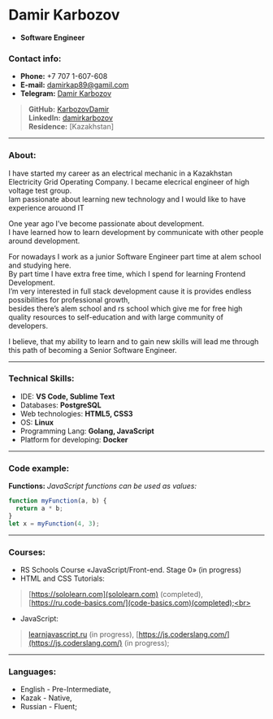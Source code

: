 
# Damir Karbozov
* **Software Engineer**

### Contact info:

* **Phone:** +7 707 1-607-608<br>
* **E-mail:** [damirkap89@gamil.com](damirkap89@gmail.com)<br>
* **Telegram:** [Damir Karbozov](@damirkap89)<br>
> **GitHub:** [KarbozovDamir](https://github.com/KarbozovDamir)<br>
> **LinkedIn:** [damirkarbozov](https://www.linkedin.com/in/damirkarbozov/)<br>
> **Residence:** [Kazakhstan]

---

### About:
I have started my career as an electrical mechanic in a Kazakhstan Electricity Grid Operating Company. I became elecrical engineer of high voltage test group.<br>
Iam passionate about learning new technology and I would like to have experience arouond IT<br>


One year ago I’ve become passionate about development.<br>
I have learned how to learn development by communicate with other people around development.<br>

For nowadays I work as a junior Software Engineer part time at alem school and studying here.<br> 
By part time I have extra free time, which I spend for learning Frontend Development.<br>
I’m very interested in full stack development cause it is provides endless possibilities for professional growth,<br>
besides there’s alem school and rs school which give me for free high quality resources to self-education and with large community of developers.<br>

I believe, that my ability to learn and to gain new skills will lead me through this path of becoming a Senior Software Engineer.<br>

---

### Technical Skills:

- IDE:  **VS Code, Sublime Text**
- Databases: **PostgreSQL**
- Web technologies: **HTML5, CSS3**
- OS: **Linux**
- Programming Lang: **Golang, JavaScript**
- Platform for developing: **Docker**

---

### Code example:

**Functions:**
*JavaScript functions can be used as values:*

```javascript
function myFunction(a, b) {
  return a * b;
}
let x = myFunction(4, 3);
```
---

### Courses:

- RS Schools Course «JavaScript/Front-end. Stage 0» (in progress)
- HTML and CSS Tutorials:
> [https://sololearn.com](sololearn.com) (completed),<br>
> [https://ru.code-basics.com/](code-basics.com)(completed);<br>
- JavaScript:
> [learnjavascript.ru](https://learn.javascript.ru/) (in progress),
> [https://js.coderslang.com/](https://js.coderslang.com/) (in progress);

---

### Languages:

- English - Pre-Intermediate,
- Kazak - Native,
- Russian - Fluent;